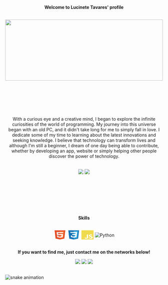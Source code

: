 <p align="center"><strong>Welcome to Lucinete Tavares' profile</strong></p>
<br>
<img align="center" style="margin-bottom:100px; object-fit: contain" width=100% height=195px src="https://federalcubatao.com.br/wp-content/uploads/2024/08/simbolo-programacao.webp"/>
<br>
<p align="center">With a curious eye and a creative mind, I began to explore the infinite curiosities of the world of programming. My journey into this universe began with an old PC, and it didn't take long for me to simply fall in love. I dedicate some of my time to learning about the latest innovations and seeking knowledge. I believe that technology can transform lives and although I'm still a beginner, I dream of one day being able to contribute, whether by developing an app, website or simply helping other people discover the power of technology.</p>
<br>
<div  align="center" style="margin-bottom:100px">
  <img width=55% align="center" src="https://github-readme-streak-stats.herokuapp.com?user=Lucinete-Tavares&theme=radical&mode=weekly"/>
  <img width=40% align="center" src="https://github-readme-stats.vercel.app/api/top-langs/?username=Lucinete-Tavares&layout=compact&langs_count=6&theme=radical"/>
</div>
<br>
<p align="center"><strong>Skills</strong></p>
<div align="center" style="display: inline_block"><br>
  <img align="center" alt="HTML" height="30" width="40" src="https://raw.githubusercontent.com/devicons/devicon/master/icons/html5/html5-original.svg">
  <img align="center" alt="CSS" height="30" width="40" src="https://raw.githubusercontent.com/devicons/devicon/master/icons/css3/css3-original.svg">
  <img align="center" alt="Js" height="30" width="40" src="https://raw.githubusercontent.com/devicons/devicon/master/icons/javascript/javascript-plain.svg">
  <img align="center" alt="Python" height="30" width="40" src="https://cdn.jsdelivr.net/gh/devicons/devicon/icons/python/python-original.svg"/>
  
</div>
<br>
<p align="center"><strong>If you want to find me, just contact me on the networks below!</strong></p>
<div align="center" style="display: inline_block">
   <a href="https://discord.com/" target="_blank"><img src="https://img.shields.io/badge/Discord-7289DA?style=for-the-badge&logo=discord&logoColor=white" target="_blank"></a> 
   <a href="mailto:franciscoeltondias@gmail.com"><img src="https://img.shields.io/badge/-Gmail-%23333?style=for-the-badge&logo=gmail&logoColor=white" target="_blank"></a>
   <a href="https://www.linkedin.com/in/cl%C3%A1udia-carttler-046413276/" target="_blank"><img src="https://img.shields.io/badge/-LinkedIn-%230077B5?style=for-the-badge&logo=linkedin&logoColor=white" target="_blank"></a>
</div>
<br>

![snake animation](https://github.com.Lucinete-Tavares/Lucinete-Tavares/blob/output/github-contribuition-grid-snake2.svg)
